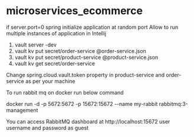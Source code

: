 # microservices_ecommerce

if server.port=0 spring initialize application at random port
Allow to run multiple instances of application in Intellij

1. vault server -dev
2. vault kv put secret/order-service @order-service.json
3. vault kv put secret/product-service @product-service.json
4. vault kv get secret/order-service

Change spring.cloud.vault.token property in product-service and order-service as per your machine


To run rabbit mq on docker run below command 

 docker run -d -p 5672:5672 -p 15672:15672 --name my-rabbit rabbitmq:3-management
 
 You can access RabbitMQ dashboard at http://localhost:15672 user username and password as guest
